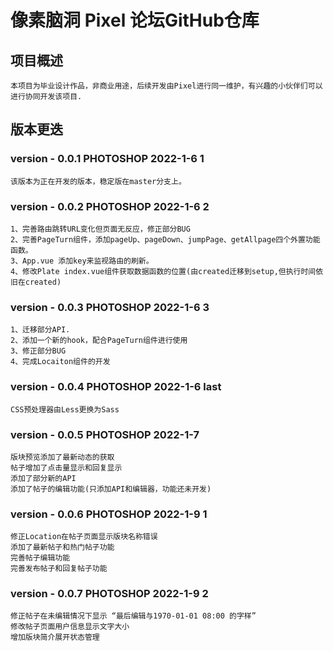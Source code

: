 # 像素脑洞 Pixel 论坛GitHub仓库

## 项目概述
    本项目为毕业设计作品，非商业用途，后续开发由Pixel进行同一维护，有兴趣的小伙伴们可以进行协同开发该项目.

## 版本更迭

### version - 0.0.1 PHOTOSHOP 2022-1-6 1
    该版本为正在开发的版本，稳定版在master分支上。
### version - 0.0.2 PHOTOSHOP 2022-1-6 2
    1、完善路由跳转URL变化但页面无反应，修正部分BUG
    2、完善PageTurn组件，添加pageUp、pageDown、jumpPage、getAllpage四个外置功能函数。
    3、App.vue 添加key来监视路由的刷新。
    4、修改Plate index.vue组件获取数据函数的位置(由created迁移到setup,但执行时间依旧在created)
### version - 0.0.3 PHOTOSHOP 2022-1-6 3
    1、迁移部分API.
    2、添加一个新的hook，配合PageTurn组件进行使用
    3、修正部分BUG
    4、完成Locaiton组件的开发
### version - 0.0.4 PHOTOSHOP 2022-1-6 last
    CSS预处理器由Less更换为Sass
### version - 0.0.5 PHOTOSHOP 2022-1-7
    版块预览添加了最新动态的获取
    帖子增加了点击量显示和回复显示
    添加了部分新的API
    添加了帖子的编辑功能(只添加API和编辑器，功能还未开发)
### version - 0.0.6 PHOTOSHOP 2022-1-9 1
    修正Location在帖子页面显示版块名称错误
    添加了最新帖子和热门帖子功能
    完善帖子编辑功能
    完善发布帖子和回复帖子功能
### version - 0.0.7 PHOTOSHOP 2022-1-9 2
    修正帖子在未编辑情况下显示 “最后编辑与1970-01-01 08:00 的字样”
    修改帖子页面用户信息显示文字大小
    增加版块简介展开状态管理